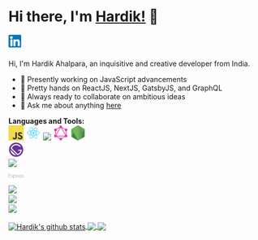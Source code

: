 # Hi there, I'm [Hardik!](https://hardikahalpara.ml/) 👋

<a href="https://www.linkedin.com/in/hardik-ahalpara-3031ab150/">
  <img align="left" alt="Hardik Ahalpara | LinkedIn" width="25px" src="https://raw.githubusercontent.com/hardikahalpara/hardikahalpara/724720da664467db30997491492f83df9fb96631/assets/linkedin.svg" />
</a>
<br />
<br />

Hi, I'm Hardik Ahalpara, an inquisitive and creative developer from India.

- 🔭 Presently working on JavaScript advancements
- 🌱 Pretty hands on ReactJS, NextJS, GatsbyJS, and GraphQL
- 👯 Always ready to collaborate on ambitious ideas
- 💬 Ask me about anything [here](https://github.com/hardikahalpara/hardikahalpara/issues)

**Languages and Tools:**  
<code><img height="30" src="https://raw.githubusercontent.com/github/explore/80688e429a7d4ef2fca1e82350fe8e3517d3494d/topics/javascript/javascript.png"></code>
<code><img height="30" src="https://raw.githubusercontent.com/github/explore/80688e429a7d4ef2fca1e82350fe8e3517d3494d/topics/react/react.png"></code>
<code><img height="30" src="https://upload.wikimedia.org/wikipedia/commons/thumb/8/8e/Nextjs-logo.svg/800px-Nextjs-logo.svg.png"></code>
<code><img height="30" src="https://raw.githubusercontent.com/github/explore/5c058a388828bb5fde0bcafd4bc867b5bb3f26f3/topics/graphql/graphql.png"></code>
<code><img height="30" src="https://raw.githubusercontent.com/github/explore/80688e429a7d4ef2fca1e82350fe8e3517d3494d/topics/nodejs/nodejs.png"> </code> 
<code><img height="30" src="https://github.com/github/explore/blob/master/topics/gatsby/gatsby.png?raw=true"> </code> 
<code><img height="30" src="https://user-images.githubusercontent.com/841294/53402609-b97a2180-39ba-11e9-8100-812bab86357c.png"> </code>
<code><img height="30" src="https://github.com/github/explore/blob/master/topics/express/express.png?raw=true"> </code>
<code><img height="30" src="https://toppng.com/uploads/preview/mongo-db-design-mongodb-logo-mongodb-11562879783bwj2cknalk.png"> </code>
<code><img height="30" src="https://seeklogo.com/images/S/strapi-logo-3566BEBAAE-seeklogo.com.png"> </code>
<code><img height="30" src="https://encrypted-tbn0.gstatic.com/images?q=tbn%3AANd9GcTw27EpIcTyxG8Q61DxQU0QtdsWGYOMabN_ag&usqp=CAU"> </code>

<a href="https://github.com/anuraghazra/github-readme-stats">
  <img align="center" src="https://github-readme-stats.anuraghazra1.vercel.app/api?username=hardikahalpara&show_icons=true&include_all_commits=true&theme=nord" alt="Hardik's github stats" />
</a>
<a href="https://github.com/anuraghazra/github-readme-stats">
  <img align="center" src="https://github-readme-stats.anuraghazra1.vercel.app/api/top-langs/?username=hardikahalpara&layout=compact&theme=nord" />
</a>


<a href="https://github.com/anuraghazra/github-readme-stats">
  <img align="center" src="https://github-readme-stats.anuraghazra1.vercel.app/api/pin/?username=hardikahalpara&repo=Personal-Blog-using-Gatsby&theme=nord" />
</a> 

